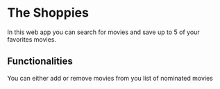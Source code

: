 # The Shoppies

In this web app you can search for movies and save up to 5 of your favorites movies. 

## Functionalities
  
You can either add or remove movies from you list of nominated movies


